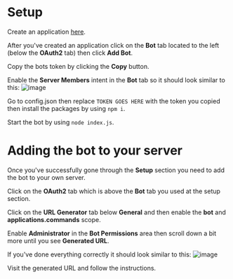 # Setup

Create an application [here](https://discord.com/developers/applications).

After you've created an application click on the **Bot** tab located to the left (below the **OAuth2** tab) then click **Add Bot**.

Copy the bots token by clicking the **Copy** button.

Enable the **Server Members** intent in the **Bot** tab so it should look similar to this:
![image](https://user-images.githubusercontent.com/94950634/143724046-8a82861a-6cf6-49c0-a47e-bef77ff0aee6.png)

Go to config.json then replace `TOKEN GOES HERE` with the token you copied then install the packages by using `npm i`.

Start the bot by using `node index.js`.

# Adding the bot to your server

Once you've successfully gone through the **Setup** section you need to add the bot to your own server.

Click on the **OAuth2** tab which is above the **Bot** tab you used at the setup section.

Click on the **URL Generator** tab below **General** and then enable the **bot** and **applications.commands** scope.

Enable **Administrator** in the **Bot Permissions** area then scroll down a bit more until you see **Generated URL**.

If you've done everything correctly it should look similar to this:
![image](https://user-images.githubusercontent.com/94950634/143378166-4abbbcea-f8c7-4fed-af89-6445fe517c68.png)

Visit the generated URL and follow the instructions.
